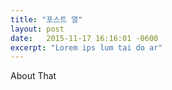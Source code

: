 ```yaml
---
title: "포스트 열"
layout: post
date:   2015-11-17 16:16:01 -0600
excerpt: "Lorem ips lum tai do ar"
---
```

About That